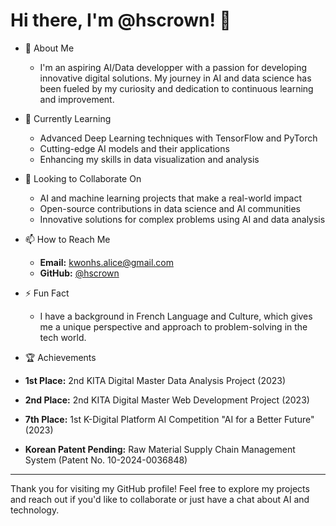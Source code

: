 # Hi there, I'm @hscrown! 👋

- 👀 About Me
  - I'm an aspiring AI/Data developper with a passion for developing innovative digital solutions. My journey in AI and data science has been fueled by my curiosity and dedication to continuous learning and improvement.

- 🌱 Currently Learning
  - Advanced Deep Learning techniques with TensorFlow and PyTorch
  - Cutting-edge AI models and their applications
  - Enhancing my skills in data visualization and analysis

- 💞️ Looking to Collaborate On
  - AI and machine learning projects that make a real-world impact
  - Open-source contributions in data science and AI communities
  - Innovative solutions for complex problems using AI and data analysis

- 📫 How to Reach Me
  - **Email:** [kwonhs.alice@gmail.com](mailto:kwonhs.alice@gmail.com)
  - **GitHub:** [@hscrown](https://github.com/hscrown)

- ⚡ Fun Fact
  - I have a background in French Language and Culture, which gives me a unique perspective and approach to problem-solving in the tech world.

- 🏆 Achievements
 - **1st Place:** 2nd KITA Digital Master Data Analysis Project (2023)
 - **2nd Place:** 2nd KITA Digital Master Web Development Project (2023)
 - **7th Place:** 1st K-Digital Platform AI Competition "AI for a Better Future" (2023)
 - **Korean Patent Pending:** Raw Material Supply Chain Management System (Patent No. 10-2024-0036848)

---

Thank you for visiting my GitHub profile! Feel free to explore my projects and reach out if you'd like to collaborate or just have a chat about AI and technology.
